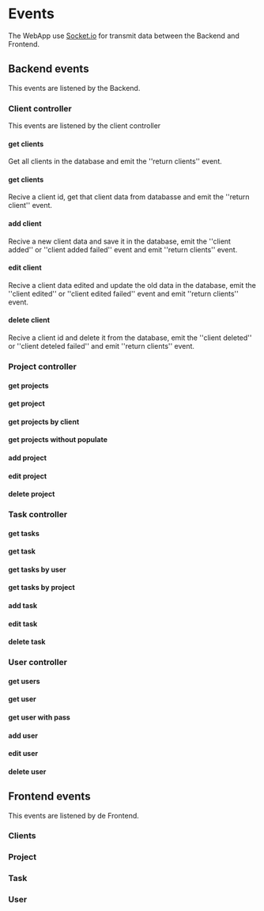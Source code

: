 # Events

The WebApp use [Socket.io](http://socket.io/ "Socket.io") for transmit data between the Backend and Frontend.

## Backend events
This events are listened by the Backend.

### Client controller
This events are listened by the client controller
#### get clients
Get all clients in the database and emit the ''return clients'' event.

#### get clients
Recive a client id, get that client data from databasse and emit the ''return client'' event.

#### add client
Recive a new client data and save it in the database, emit the ''client added'' or ''client added failed'' event and emit ''return clients'' event.

#### edit client
Recive a client data edited and update the old data in the database, emit the ''client edited'' or ''client edited failed'' event and emit ''return clients'' event.

#### delete client
Recive a client id and delete it from the database, emit the ''client deleted'' or ''client deteled failed'' and emit ''return clients'' event.

### Project controller
#### get projects
#### get project
#### get projects by client
#### get projects without populate
#### add project
#### edit project
#### delete project

### Task controller
#### get tasks
#### get task
#### get tasks by user
#### get tasks by project
#### add task
#### edit task
#### delete task

### User controller
#### get users
#### get user
#### get user with pass
#### add user
#### edit user
#### delete user

## Frontend events
This events are listened by de Frontend.
### Clients
### Project
### Task
### User
